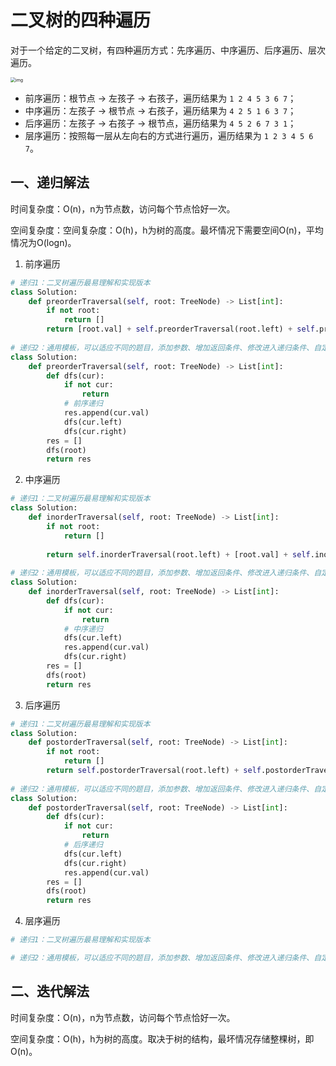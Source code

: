 # 二叉树的四种遍历

对于一个给定的二叉树，有四种遍历方式：先序遍历、中序遍历、后序遍历、层次遍历。

<img src="https://sunkai-markdown-pics.oss-cn-shanghai.aliyuncs.com/imgs/20200716221208.png" alt="img" style="zoom:50%;" />

* 前序遍历：根节点 -> 左孩子 -> 右孩子，遍历结果为 `1 2 4 5 3 6 7`；
* 中序遍历：左孩子 -> 根节点 -> 右孩子，遍历结果为 `4 2 5 1 6 3 7`；
* 后序遍历：左孩子 -> 右孩子 -> 根节点，遍历结果为 `4 5 2 6 7 3 1`；
* 层序遍历：按照每一层从左向右的方式进行遍历，遍历结果为 `1 2 3 4 5 6 7`。

## 一、递归解法

时间复杂度：O(n)，n为节点数，访问每个节点恰好一次。

空间复杂度：空间复杂度：O(h)，h为树的高度。最坏情况下需要空间O(n)，平均情况为O(logn)。

1. 前序遍历

```python
# 递归1：二叉树遍历最易理解和实现版本
class Solution:
    def preorderTraversal(self, root: TreeNode) -> List[int]:
        if not root:
            return []
        return [root.val] + self.preorderTraversal(root.left) + self.preorderTraversal(root.right)
    
# 递归2：通用模板，可以适应不同的题目，添加参数、增加返回条件、修改进入递归条件、自定义返回值
class Solution:
    def preorderTraversal(self, root: TreeNode) -> List[int]:
        def dfs(cur):
            if not cur:
                return
            # 前序递归
            res.append(cur.val)
            dfs(cur.left)
            dfs(cur.right)
        res = []
        dfs(root)
        return res
```

2. 中序遍历

```python
# 递归1：二叉树遍历最易理解和实现版本
class Solution:
    def inorderTraversal(self, root: TreeNode) -> List[int]:
        if not root:
            return []
        
        return self.inorderTraversal(root.left) + [root.val] + self.inorderTraversal(root.right)
    
# 递归2：通用模板，可以适应不同的题目，添加参数、增加返回条件、修改进入递归条件、自定义返回值
class Solution:
    def inorderTraversal(self, root: TreeNode) -> List[int]:
        def dfs(cur):
            if not cur:
                return
            # 中序递归
            dfs(cur.left)
            res.append(cur.val)
            dfs(cur.right)
        res = []
        dfs(root)
        return res
```


3. 后序遍历

```python
# 递归1：二叉树遍历最易理解和实现版本
class Solution:
    def postorderTraversal(self, root: TreeNode) -> List[int]:
        if not root:
            return []
        return self.postorderTraversal(root.left) + self.postorderTraversal(root.right) + [root.val]
    
# 递归2：通用模板，可以适应不同的题目，添加参数、增加返回条件、修改进入递归条件、自定义返回值
class Solution:
    def postorderTraversal(self, root: TreeNode) -> List[int]:
        def dfs(cur):
            if not cur:
                return
            # 后序递归
            dfs(cur.left)
            dfs(cur.right)
            res.append(cur.val)
        res = []
        dfs(root)
        return res
```


4. 层序遍历

```python
# 递归1：二叉树遍历最易理解和实现版本

# 递归2：通用模板，可以适应不同的题目，添加参数、增加返回条件、修改进入递归条件、自定义返回值
```

## 二、迭代解法

时间复杂度：O(n)，n为节点数，访问每个节点恰好一次。

空间复杂度：O(h)，h为树的高度。取决于树的结构，最坏情况存储整棵树，即O(n)。

